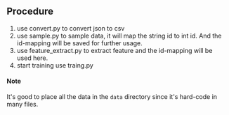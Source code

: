 ## Procedure
1. use convert.py to convert json to csv
2. use sample.py to sample data, it will map the string id to int id. And the id-mapping will be saved for further usage.
3. use feature_extract.py to extract feature and the id-mapping will be used here.
4. start training use traing.py

#### Note
It's good to place all the data in the `data` directory since it's hard-code in many files.
